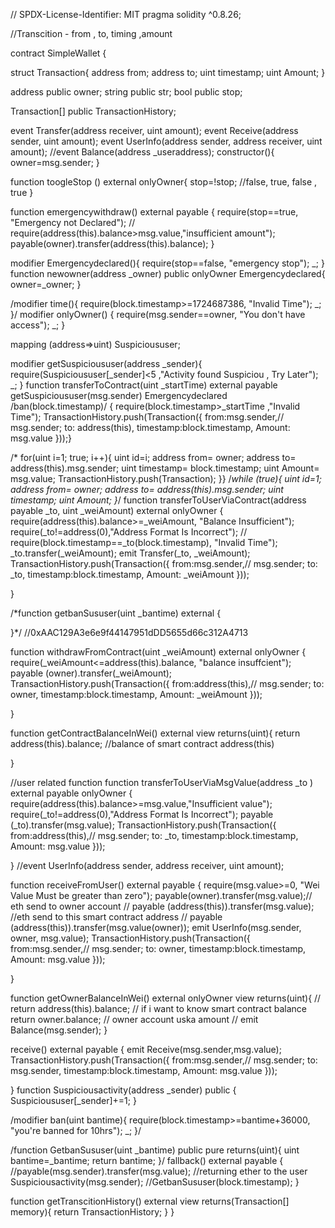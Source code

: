 // SPDX-License-Identifier: MIT pragma solidity ^0.8.26;

//Transcition - from , to, timing ,amount

contract SimpleWallet {

struct Transaction{ address from; address to; uint timestamp; uint Amount; }

address public owner; string public str; bool public stop;

Transaction[] public TransactionHistory;

event Transfer(address receiver, uint amount);
event Receive(address sender, uint amount);
event UserInfo(address sender, address receiver, uint amount);
//event Balance(address _useraddress);
constructor(){ owner=msg.sender; }

function toogleStop () external onlyOwner{ stop=!stop; //false, true, false , true }

function emergencywithdraw() external payable { require(stop==true, "Emergency not Declared"); // require(address(this).balance>msg.value,"insufficient amount"); payable(owner).transfer(address(this).balance); }

modifier Emergencydeclared(){ require(stop==false, "emergency stop"); _; } function newowner(address _owner) public onlyOwner Emergencydeclared{ owner=_owner; }

/modifier time(){ require(block.timestamp>=1724687386, "Invalid Time"); _; }/ modifier onlyOwner() { require(msg.sender==owner, "You don't have access"); _; }

   mapping (address=>uint) Suspicioususer;


modifier getSuspicioususer(address _sender){
  require(Suspicioususer[_sender]<5 ,"Activity found Suspiciou , Try Later");
  _;
}
function transferToContract(uint _startTime) external payable  getSuspicioususer(msg.sender) Emergencydeclared /ban(block.timestamp)/ {
  require(block.timestamp>_startTime ,"Invalid Time");
  TransactionHistory.push(Transaction({
   from:msg.sender,// msg.sender;
   to: address(this),
   timestamp:block.timestamp,
   Amount: msg.value
  }));}
  

 /* for(uint i=1; true; i++){
     uint id=i;
  address from= owner;
  address to= address(this).msg.sender;
  uint timestamp= block.timestamp;
  uint Amount= msg.value;
   TransactionHistory.push(Transaction);
  }}
  /*while (true){
   uint id=1;
  address from= owner;
  address to= address(this).msg.sender;
  uint timestamp;
  uint Amount;
  }*/
function transferToUserViaContract(address payable  _to, uint _weiAmount) external onlyOwner {
    require(address(this).balance>=_weiAmount, "Balance Insufficient");
    require(_to!=address(0),"Address Format Is Incorrect");
   // require(block.timestamp==_to(block.timestamp), "Invalid Time");
    _to.transfer(_weiAmount);
    emit Transfer(_to, _weiAmount); 
     TransactionHistory.push(Transaction({
   from:msg.sender,// msg.sender;
   to: _to,
   timestamp:block.timestamp,
   Amount: _weiAmount
  }));
    
  }

  /*function getbanSususer(uint _bantime) external {

  }*/
//0xAAC129A3e6e9f44147951dDD5655d66c312A4713

function withdrawFromContract(uint _weiAmount) external onlyOwner {
  require(_weiAmount<=address(this).balance, "balance insuffcient");
 payable (owner).transfer(_weiAmount);
 TransactionHistory.push(Transaction({
   from:address(this),// msg.sender;
   to: owner,
   timestamp:block.timestamp,
   Amount: _weiAmount
  }));
 
}




function getContractBalanceInWei() external view returns(uint){
    return address(this).balance; //balance of smart contract address(this) 
   
}

 //user related function
function transferToUserViaMsgValue(address  _to ) external payable onlyOwner {
  require(address(this).balance>=msg.value,"Insufficient value");
  require(_to!=address(0),"Address Format Is Incorrect");
  payable (_to).transfer(msg.value);
   TransactionHistory.push(Transaction({
   from:address(this),// msg.sender;
   to: _to,
   timestamp:block.timestamp,
   Amount: msg.value
  }));
    
   
}
//event UserInfo(address sender, address receiver, uint amount);

function receiveFromUser() external payable {
  require(msg.value>=0, "Wei Value Must be greater than zero");
  payable(owner).transfer(msg.value);// eth send to owner account 
//  payable (address(this)).transfer(msg.value); //eth send to this smart contract address 
//  payable (address(this)).transfer(msg.value(owner));
emit UserInfo(msg.sender, owner, msg.value);
TransactionHistory.push(Transaction({
   from:msg.sender,// msg.sender;
   to: owner,
   timestamp:block.timestamp,
   Amount: msg.value
  }));
    
}


function getOwnerBalanceInWei() external onlyOwner view returns(uint){
  // return address(this).balance; // if i want to know smart contract balance 
   return owner.balance; // owner account uska amount
   // emit Balance(msg.sender);
}

receive() external payable { 
emit Receive(msg.sender,msg.value); TransactionHistory.push(Transaction({ from:msg.sender,// msg.sender; to: msg.sender, timestamp:block.timestamp, Amount: msg.value }));

}
function Suspiciousactivity(address _sender) public { Suspicioususer[_sender]+=1; }

/modifier ban(uint bantime){ require(block.timestamp>=bantime+36000, "you're banned for 10hrs"); _; }/

/function GetbanSususer(uint _bantime) public pure returns(uint){ uint bantime=_bantime; return bantime; }/ fallback() external payable { //payable(msg.sender).transfer(msg.value); //returning ether to the user Suspiciousactivity(msg.sender); //GetbanSususer(block.timestamp); }

function getTranscitionHistory() external view returns(Transaction[] memory){ return TransactionHistory; } }

